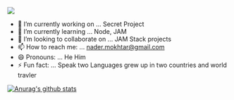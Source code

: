 ![](https://media.giphy.com/media/ME9ngBCHSBtg7YSk73/giphy.gif)

- 🔭 I’m currently working on ...
  Secret Project 
- 🌱 I’m currently learning ...
  Node, JAM
- 👯 I’m looking to collaborate on ...
  JAM Stack projects
- 📫 How to reach me: ...
  nader.mokhtar@gmail.com
- 😄 Pronouns: ...
  He Him
- ⚡ Fun fact: ...
  Speak two Languages grew up in two countries and world travler


[![Anurag's github stats](https://github-readme-stats.vercel.app/api?username=nadermokhtar&show_icons=true&theme=dracula)](https://github.com/anuraghazra/github-readme-stats)

<!--
**nadermokhtar/nadermokhtar** is a ✨ _special_ ✨ repository because its `README.md` (this file) appears on your GitHub profile.

Here are some ideas to get you started:

- 🔭 I’m currently working on ...
  Secret Project 
- 🌱 I’m currently learning ...
  Node, JAM
- 👯 I’m looking to collaborate on ...
  JAM Stack projects
- 🤔 I’m looking for help with ...
- 💬 Ask me about ...
- 📫 How to reach me: ...
- 😄 Pronouns: ...
- ⚡ Fun fact: ...
-->
